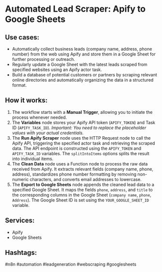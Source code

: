 # Automated Lead Scraper: Apify to Google Sheets

## Use cases:

- Automatically collect business leads (company name, address, phone number) from the web using Apify and store them in a Google Sheet for further processing or outreach.
- Regularly update a Google Sheet with the latest leads scraped from specified websites using an Apify actor task.
- Build a database of potential customers or partners by scraping relevant online directories and automatically organizing the data in a structured format.

## How it works:

1.  The workflow starts with a **Manual Trigger**, allowing you to initiate the process whenever needed.
2.  The **Variables** node stores your Apify API token (`APIFY_TOKEN`) and Task ID (`APIFY_TASK_ID`). *Important: You need to replace the placeholder values with your actual credentials.*
3.  The **Run Apify Scraper** node uses the HTTP Request node to call the Apify API, triggering the specified actor task and retrieving the scraped data. The API endpoint is constructed using the `APIFY_TOKEN` and `APIFY_TASK_ID` variables. The `splitIntoItems` options splits the result into individual items.
4.  The **Clean Data** node uses a Function node to process the raw data received from Apify. It extracts relevant fields (company name, phone, address), standardizes phone number formatting by removing non-numeric characters, and converts email addresses to lowercase.
5.  The **Export to Google Sheets** node appends the cleaned lead data to a specified Google Sheet.  It maps the fields `phone`, `address`, and `title` to the corresponding columns in the Google Sheet (`company name`, `phone`, `Address`). The Google Sheet ID is set using the `YOUR_GOOGLE_SHEET_ID` variable.

## Services:

-   Apify
-   Google Sheets

## Hashtags:

#n8n #automation #leadgeneration #webscraping #googlesheets
